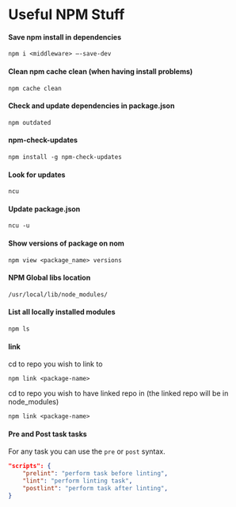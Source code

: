 # Useful NPM Stuff

#### Save npm install in dependencies
```
npm i <middleware> —-save-dev
```

#### Clean npm cache clean (when having install problems)
```
npm cache clean
```

#### Check and update dependencies in package.json
```
npm outdated
```

#### npm-check-updates
```
npm install -g npm-check-updates
```

#### Look for updates
```
ncu
```

#### Update package.json
```
ncu -u
```

#### Show versions of package on nom
```
npm view <package_name> versions 
```
#### NPM Global libs location
```
/usr/local/lib/node_modules/
```

#### List all locally installed modules
```
npm ls 
```

#### link
cd to repo you wish to link to

```
npm link <package-name>
```

cd to repo you wish to have linked repo in (the linked repo will be in node_modules)
```
npm link <package-name>
```

#### Pre and Post task tasks
For any task you can use the `pre`<task> or `post`<task> syntax.

```json
"scripts": {
    "prelint": "perform task before linting",
    "lint": "perform linting task",
    "postlint": "perform task after linting",
}
```